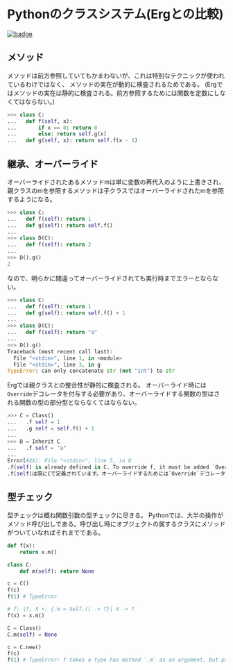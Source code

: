 # Pythonのクラスシステム(Ergとの比較)

[![badge](https://img.shields.io/endpoint.svg?url=https%3A%2F%2Fgezf7g7pd5.execute-api.ap-northeast-1.amazonaws.com%2Fdefault%2Fsource_up_to_date%3Fowner%3Derg-lang%26repos%3Derg%26ref%3Dmain%26path%3Ddoc/EN/python/class_system.md%26commit_hash%3D2ecd249a2a99dc93dde2660b8d50bfa4fa0b03b9)](https://gezf7g7pd5.execute-api.ap-northeast-1.amazonaws.com/default/source_up_to_date?owner=erg-lang&repos=erg&ref=main&path=doc/EN/python/class_system.md&commit_hash=2ecd249a2a99dc93dde2660b8d50bfa4fa0b03b9)

## メソッド

メソッドは前方参照していてもかまわないが、これは特別なテクニックが使われているわけではなく、
メソッドの実在が動的に検査されるためである。
(Ergではメソッドの実在は静的に検査される。前方参照するためには関数を定数にしなくてはならない。)

```python
>>> class C:
...   def f(self, x):
...       if x == 0: return 0
...       else: return self.g(x)
...   def g(self, x): return self.f(x - 1)
```

## 継承、オーバーライド

オーバーライドされたあるメソッドmは単に変数の再代入のように上書きされ、
親クラスのmを参照するメソッドは子クラスではオーバーライドされたmを参照するようになる。

```python
>>> class C:
...   def f(self): return 1
...   def g(self): return self.f()
...
>>> class D(C):
...   def f(self): return 2
...
>>> D().g()
2
```

なので、明らかに間違ってオーバーライドされても実行時までエラーとならない。

```python
>>> class C:
...   def f(self): return 1
...   def g(self): return self.f() + 1
...
>>> class D(C):
...   def f(self): return "a"
...
>>> D().g()
Traceback (most recent call last):
  File "<stdin>", line 1, in <module>
  File "<stdin>", line 3, in g
TypeError: can only concatenate str (not "int") to str
```

Ergでは親クラスとの整合性が静的に検査される。
オーバーライド時には`Override`デコレータを付与する必要があり、オーバーライドする関数の型はされる関数の型の部分型とならなくてはならない。

```python
>>> C = Class()
...   .f self = 1
...   .g self = self.f() + 1
...
>>> D = Inherit C
...   .f self = "a"
...
Error[#XX]: File "<stdin>", line 5, in D
.f(self) is already defined in C. To override f, it must be added `Override` decorator and its type must be `Self.() -> Nat` or the subtype of that
.f(self)は既にCで定義されています。オーバーライドするためには`Override`デコレータを付与し、`Self.() -> Nat`型かそのサブタイプである必要があります。
```

## 型チェック

型チェックは概ね関数引数の型チェックに尽きる。
Pythonでは、大半の操作がメソッド呼び出しである。呼び出し時にオブジェクトの属するクラスにメソッドがついていなればそれまでである。

```python
def f(x):
    return x.m()

class C:
    def m(self): return None

c = C()
f(c)
f(1) # TypeError
```

```python
# f: |T, X <: {.m = Self.() -> T}| X -> T
f(x) = x.m()

C = Class()
C.m(self) = None

c = C.new()
f(c)
f(1) # TypeError: f takes a type has method `.m` as an argument, but passed Nat
```
